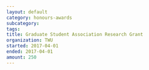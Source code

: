 ```yaml
---
layout: default
category: honours-awards
subcategory:
tags:
title: Graduate Student Association Research Grant
organization: TWU
started: 2017-04-01
ended: 2017-04-01
amount: 250
---
```

